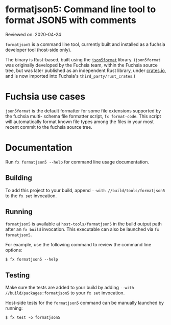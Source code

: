 # formatjson5: Command line tool to format JSON5 with comments

Reviewed on: 2020-04-24

`formatjson5` is a command line tool, currently built and installed as a fuchsia developer tool
(host-side only).

The binary is Rust-based, built using the [`json5format`](https://crates.io/crates/json5format)
library. (`json5format` was originally developed by the Fuchsia team, within the Fuchsia source
tree, but was later published as an independent Rust library, under [crates.io](https://crates.io),
and is now imported into Fuchsia's `third_party/rust_crates`.)

# Fuchsia use cases

`json5format` is the default formatter for some file extensions supported by the fuchsia multi-
schema file formatter script, `fx format-code`. This script will automatically format known file
types among the files in your most recent commit to the fuchsia source tree.

# Documentation

Run `fx formatjson5 --help` for command line usage documentation.

## Building

To add this project to your build, append `--with //build/tools/formatjson5` to the `fx set`
invocation.

## Running

`formatjson5` is available at `host-tools/formatjson5` in the build output path after an `fx build`
invocation. This executable can also be launched via `fx formatjson5`.

For example, use the following command to review the command line options:

```
$ fx formatjson5 --help
```

## Testing

Make sure the tests are added to your build by adding `--with //build/packages:formatjson5` to
your `fx set` invocation.

Host-side tests for the `formatjson5` command can be manually launched by running:

```
$ fx test -o formatjson5
```